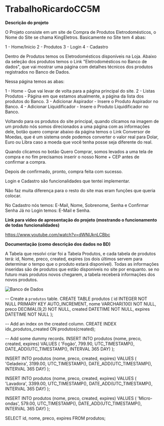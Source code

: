 # TrabalhoRicardoCC5M

**Descrição do projeto**

O Projeto consiste em um site de Compra de Produtos Eletrodomésticos, o Nome do Site se chama KingEletros.
Basicamente no Site tem 4 abas:

1 - Home/Inicio
2 - Produtos
3 - Login
4 - Cadastro

Dentro de Produtos temos os Eletrodomésticos disponíveis na Loja. Abaixo da seleção dos produtos temos o Link "Eletrodomésticos no Banco de dados", que vai mostrar uma página com detalhes técnicos dos produtos registrados no Banco de Dados.

Nessa página temos as abas: 

1 - Home - Que vai levar de volta para a página principal do site.
2 - Listas Produtos - Página em que estamos atualmente, a página da lista dos produtos do Banco.
3 - Adicionar Aspirador - Insere o Produto Aspirador no Banco.
4 - Adicionar Liquidificador - Insere o Produto Liquidificador no Banco.


Voltando para os produtos do site principal, quando clicamos na imagem de um produto nós somos direcionados a uma página com as informações dele, botão quero comprar abaixo da página temos o Link Conversor de 
Moedas, que é um sistema onde podemos converter o valor real para Dolar, Euro ou Libra caso a moeda que você tenha posse seja diferente do real.

Quando clicamos no botão Quero Comprar, somos levados a uma tela de compra e no fim precisamos inserir o nosso Nome + CEP antes de confirmar a compra.

Depois de confirmado, pronto, compra feita com sucesso.

Login e Cadastro são funcionalidades que tentei implementar.

Não faz muita diferença para o resto do site mas eram funções que queria colocar.

No Cadastro nós temos: E-Mail, Nome, Sobrenome, Senha e Confirmar Senha
Já no Login temos: E-Mail e Senha.

**Link para vídeo de apresentação do projeto (mostrando o funcionamento de todas funcionalidades)**

https://www.youtube.com/watch?v=dWNUknLCBbc

**Documentação (como descrição dos dados no BD)**

A Tabela que resolvi criar foi a Tabela Produtos, e cada tabela de produtos terá: id, Nome, preco, created, expires (os dois últimos servem para determinar o tempo que o produto estará disponível). Todas as informações inseridas são de produtos que estão disponíveis no site por enquanto. se no futuro mais produtos novos chegarem, a tabela receberá informações dos novos produtos.



![Banco de Dados](https://user-images.githubusercontent.com/62408199/172451632-9d6b26a4-fe4b-4d10-a9b8-34254ddb9962.PNG)





-- Create a `produtos` table.
CREATE TABLE produtos (
id INTEGER NOT NULL PRIMARY KEY AUTO_INCREMENT,
nome VARCHAR(100) NOT NULL,
preco DECIMAL(9,2) NOT NULL,
created DATETIME NOT NULL,
expires DATETIME NOT NULL
);

-- Add an index on the created column.
CREATE INDEX idx_produtos_created ON produtos(created);

-- Add some dummy records.
INSERT INTO produtos (nome, preco, created, expires) VALUES (
'Fogão', 
799.90, 
UTC_TIMESTAMP(),
DATE_ADD(UTC_TIMESTAMP(), INTERVAL 365 DAY)
);

INSERT INTO produtos (nome, preco, created, expires) VALUES (
'Geladeira', 
3199.00, 
UTC_TIMESTAMP(),
DATE_ADD(UTC_TIMESTAMP(), INTERVAL 365 DAY)
);

INSERT INTO produtos (nome, preco, created, expires) VALUES (
'Lavadora', 
3399.00, 
UTC_TIMESTAMP(),
DATE_ADD(UTC_TIMESTAMP(), INTERVAL 365 DAY)
);

INSERT INTO produtos (nome, preco, created, expires) VALUES (
'Micro-ondas', 
579.00, 
UTC_TIMESTAMP(),
DATE_ADD(UTC_TIMESTAMP(), INTERVAL 365 DAY)
);

SELECT id, nome, preco, expires FROM produtos;



